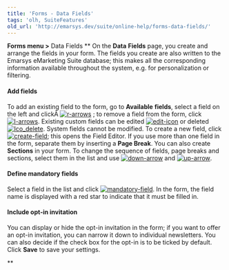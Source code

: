 ```yaml
---
title: 'Forms - Data Fields'
tags: 'olh, SuiteFeatures'
old_url: 'http://emarsys.dev/suite/online-help/forms-data-fields/'
---
```


**Forms menu >** Data Fields ** On the **Data** **Fields** page, you create and arrange the fields in your form. The fields you create are also written to the Emarsys eMarketing Suite database; this makes all the corresponding information available throughout the system, e.g. for personalization or filtering.

#### Add fields

 To add an existing field to the form, go to **Available** **fields**, select a field on the left and clickÂ [![r-arrows](/assets/images/r-arrows.png)](/assets/images/r-arrows.png) ; to remove a field from the form, click [![l-arrows](/assets/images/l-arrows.png)](/assets/images/l-arrows.png). Existing custom fields can be edited [![edit-icon](/assets/images/edit-icon.png)](/assets/images/edit-icon.png) or deleted [![Ico_delete](/assets/images/Ico_delete.jpg)](/assets/images/Ico_delete.jpg). System fields cannot be modified. To create a new field, click [![create-field](/assets/images/create-field.png)](/assets/images/create-field.png); this opens the Field Editor. If you use more than one field in the form, separate them by inserting a **Page Break**. You can also create **Sections** in your form. To change the sequence of fields, page breaks and sections, select them in the list and use [![down-arrow](/assets/images/down-arrow.png)](/assets/images/down-arrow.png) and [![up-arrow](/assets/images/up-arrow.png)](/assets/images/up-arrow.png).

#### Define mandatory fields

 Select a field in the list and click [![mandatory-field](/assets/images/mandatory-field.png)](/assets/images/mandatory-field.png). In the form, the field name is displayed with a red star to indicate that it must be filled in.

#### Include opt-in invitation

 You can display or hide the opt-in invitation in the form; if you want to offer an opt-in invitation, you can narrow it down to individual newsletters. You can also decide if the check box for the opt-in is to be ticked by default. Click **Save** to save your settings.

**